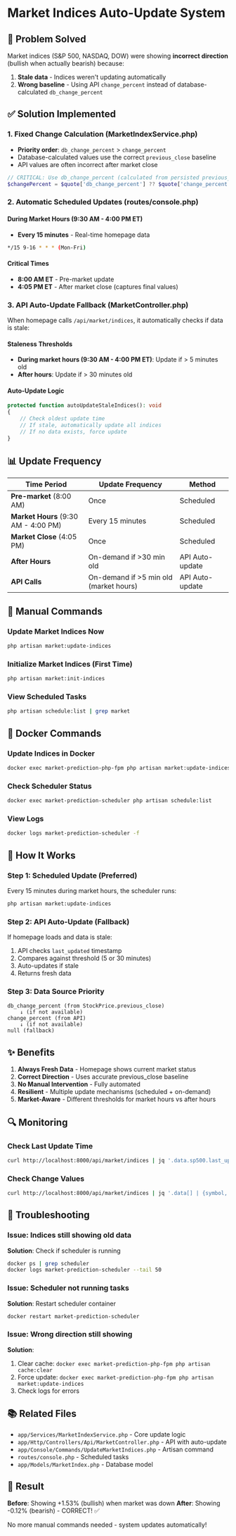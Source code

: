 # Market Indices Auto-Update System

## 🎯 Problem Solved

Market indices (S&P 500, NASDAQ, DOW) were showing **incorrect direction** (bullish when actually bearish) because:
1. **Stale data** - Indices weren't updating automatically
2. **Wrong baseline** - Using API `change_percent` instead of database-calculated `db_change_percent`

## ✅ Solution Implemented

### 1. **Fixed Change Calculation** (MarketIndexService.php)
- **Priority order**: `db_change_percent` > `change_percent`
- Database-calculated values use the correct `previous_close` baseline
- API values are often incorrect after market close

```php
// CRITICAL: Use db_change_percent (calculated from persisted previous_close)
$changePercent = $quote['db_change_percent'] ?? $quote['change_percent'] ?? null;
```

### 2. **Automatic Scheduled Updates** (routes/console.php)

#### During Market Hours (9:30 AM - 4:00 PM ET)
- **Every 15 minutes** - Real-time homepage data
```bash
*/15 9-16 * * * (Mon-Fri)
```

#### Critical Times
- **8:00 AM ET** - Pre-market update
- **4:05 PM ET** - After market close (captures final values)

### 3. **API Auto-Update Fallback** (MarketController.php)

When homepage calls `/api/market/indices`, it automatically checks if data is stale:

#### Staleness Thresholds
- **During market hours (9:30 AM - 4:00 PM ET)**: Update if > 5 minutes old
- **After hours**: Update if > 30 minutes old

#### Auto-Update Logic
```php
protected function autoUpdateStaleIndices(): void
{
    // Check oldest update time
    // If stale, automatically update all indices
    // If no data exists, force update
}
```

## 📊 Update Frequency

| Time Period | Update Frequency | Method |
|------------|-----------------|--------|
| **Pre-market** (8:00 AM) | Once | Scheduled |
| **Market Hours** (9:30 AM - 4:00 PM) | Every 15 minutes | Scheduled |
| **Market Close** (4:05 PM) | Once | Scheduled |
| **After Hours** | On-demand if >30 min old | API Auto-update |
| **API Calls** | On-demand if >5 min old (market hours) | API Auto-update |

## 🔧 Manual Commands

### Update Market Indices Now
```bash
php artisan market:update-indices
```

### Initialize Market Indices (First Time)
```bash
php artisan market:init-indices
```

### View Scheduled Tasks
```bash
php artisan schedule:list | grep market
```

## 🚀 Docker Commands

### Update Indices in Docker
```bash
docker exec market-prediction-php-fpm php artisan market:update-indices
```

### Check Scheduler Status
```bash
docker exec market-prediction-scheduler php artisan schedule:list
```

### View Logs
```bash
docker logs market-prediction-scheduler -f
```

## 📝 How It Works

### Step 1: Scheduled Update (Preferred)
Every 15 minutes during market hours, the scheduler runs:
```bash
php artisan market:update-indices
```

### Step 2: API Auto-Update (Fallback)
If homepage loads and data is stale:
1. API checks `last_updated` timestamp
2. Compares against threshold (5 or 30 minutes)
3. Auto-updates if stale
4. Returns fresh data

### Step 3: Data Source Priority
```
db_change_percent (from StockPrice.previous_close)
    ↓ (if not available)
change_percent (from API)
    ↓ (if not available)
null (fallback)
```

## ✨ Benefits

1. **Always Fresh Data** - Homepage shows current market status
2. **Correct Direction** - Uses accurate previous_close baseline
3. **No Manual Intervention** - Fully automated
4. **Resilient** - Multiple update mechanisms (scheduled + on-demand)
5. **Market-Aware** - Different thresholds for market hours vs after hours

## 🔍 Monitoring

### Check Last Update Time
```bash
curl http://localhost:8000/api/market/indices | jq '.data.sp500.last_updated'
```

### Check Change Values
```bash
curl http://localhost:8000/api/market/indices | jq '.data[] | {symbol, change_percent, last_updated}'
```

## 🐛 Troubleshooting

### Issue: Indices still showing old data
**Solution**: Check if scheduler is running
```bash
docker ps | grep scheduler
docker logs market-prediction-scheduler --tail 50
```

### Issue: Scheduler not running tasks
**Solution**: Restart scheduler container
```bash
docker restart market-prediction-scheduler
```

### Issue: Wrong direction still showing
**Solution**: 
1. Clear cache: `docker exec market-prediction-php-fpm php artisan cache:clear`
2. Force update: `docker exec market-prediction-php-fpm php artisan market:update-indices`
3. Check logs for errors

## 📚 Related Files

- `app/Services/MarketIndexService.php` - Core update logic
- `app/Http/Controllers/Api/MarketController.php` - API with auto-update
- `app/Console/Commands/UpdateMarketIndices.php` - Artisan command
- `routes/console.php` - Scheduled tasks
- `app/Models/MarketIndex.php` - Database model

## 🎉 Result

**Before**: Showing +1.53% (bullish) when market was down
**After**: Showing -0.12% (bearish) - CORRECT! ✅

No more manual commands needed - system updates automatically!
